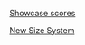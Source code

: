 [Showcase scores](https://twitter.com/bmenrigh_pogo/status/1680851346768150528?s=20)

[New Size System](https://twitter.com/bmenrigh_pogo/status/1618456354712350720?s=20)
